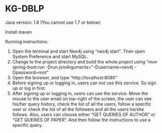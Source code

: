 # KG-DBLP
Java version: 1.8 (You cannot use 1.7 or below)

Install maven 

Running instructions:
1.  Open the terminal and start Neo4j using “neo4j start”. Then open System Preference and start MySQL.
2. Change to the project directory and build the whole project using “mvn spring-boot:run -Drun.jvmArguments="-Dusername=neo4j -Dpassword=root"
3. Open the browser, and type “http://localhost:8080”
4. Before signing up or logging in, users can not use this service. So sign up or log in first.
5. After signing up or logging in, users can use the service. Move the mouse to the user email on top-right of the screen, the user can see his/her query history, check the list of all the users, follow a specific user or check the list of all the followers and all the users he/she follows. Also, users can choose either “GET QUERIES OF AUTHOR” or  “GET QUERIES OF PAPER”. And then follow the instructions to use a specific query.
